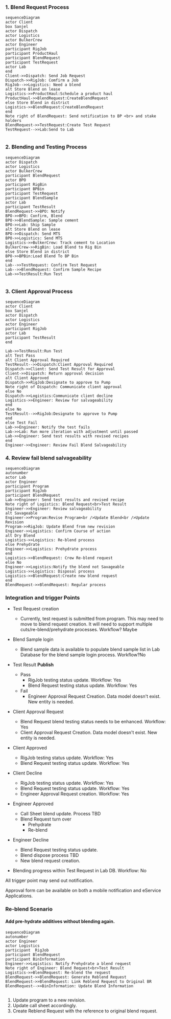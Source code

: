### 1. Blend Request Process

```mermaid
sequenceDiagram
actor Client
box Sanjel
actor Dispatch
actor Logistics
actor BulkerCrew
actor Engineer
participant RigJob
participant ProductHaul
participant BlendRequest
participant TestRequest
actor Lab
end
Client->>Dispatch: Send Job Request
Dispatch->>RigJob: Comfirm a Job
RigJob-->>Logistics: Need a blend
alt Store Blend on lease
Logistics->>ProductHaul:Schedule a product haul
ProductHaul->>BlendRequest:CreateBlendRequest
else Store Blend in district
Logistics->>BlendRequest:CreateBlendRequest
end
Note right of BlendRequest: Send notification to BP <br> and stake holders
BlendRequest->>TestRequest:Create Test Request
TestRequest-->>Lab:Send to Lab


```

### 2. Blending and Testing Process

```mermaid
sequenceDiagram
actor Dispatch
actor Logistics
actor BulkerCrew
participant BlendRequest
actor BPO
participant RigBin
participant BPBin
participant TestRequest
participant BlendSample
actor Lab
participant TestResult
BlendRequest->>BPO: Notify
BPO->>BPO: Confirm, Blend  
BPO->>BlendSample: Sample cement
BPO->>Lab: Ship Sample
alt Store Blend on lease
BPO->>Dispatch: Send MTS
BPO->>Logistics: Send MTS
Logistics->>BulkerCrew: Track cement to Location
BulkerCrew->>RigBin: Load Blend to Rig Bin
else Store Blend in district
BPO->>BPBin:Load Blend To BP Bin
end
Lab-->>TestRequest: Confirm Test Request
Lab-->>BlendRequest: Confirm Sample Recipe
Lab->>TestResult:Run Test


```

### 3. Client Approval Process

```mermaid
sequenceDiagram
actor Client
box Sanjel
actor Dispatch
actor Logistics
actor Engineer
participant RigJob
actor Lab
participant TestResult
end

Lab->>TestResult:Run Test
alt Test Pass
alt Client Approval Required
TestResult-->>Dispatch:Client Approval Required
Dispatch->>Client: Send Test Result for Approval
Client->>Dispatch: Return approval decision
alt Client Approved
Dispatch->>RigJob:Designate to approve to Pump
Note right of Dispatch: Communicate client approval
else No
Dispatch->>Logistics:Communicate client decline
Logistics->>Engineer: Review for salvageability
end
else No
TestResult-->>RigJob:Designate to approve to Pump
end
else Test Fail
Lab->>Engineer: Notify the test fails
Lab->>Lab: Run more iteration with adjustment until passed
Lab->>Engineer: Send test results with revised recipes
end
Engineer->>Engineer: Review Fail Blend Salvageability
```



### 4. Review fail blend salvageability

```mermaid
sequenceDiagram
autonumber
actor Lab
actor Engineer
participant Program
participant RigJob
participant BlendRequest
Lab->>Engineer: Send test results and revised recipe
Note right of Logistics: Blend Request<br>Test Result
Engineer->>Engineer: Review salvageability
alt Savageable
Engineer->>Program:Revise Program<br />Update Blend<br />Update Revision
Program->>RigJob: Update Blend from new revision
Engineer->>Logistics: Confirm Course of action
alt Dry Blend
Logistics->>Logistics: Re-blend process
else Prehydrate
Engineer->>Logistics: Prehydrate process
end
Logistics->>BlendRequest: Crew Re-blend request
else No
Engineer->>Logistics:Notify the blend not Savageable
Logistics->>Logistics: Disposal process
Logistics->>BlendRequest:Create new blend request
end
BlendRequest->>BlendRequest: Regular process

```

### Integration and trigger Points

- Test Request creation 
  - Currently, test request is submitted from program. This may need to move to blend request creation. It will need to support multiple cuts/re-blend/prehydrate processes. Workflow? Maybe
- Blend Sample login
  - Blend sample data is available to populate blend sample list in Lab Database for the blend sample login process. Workflow?No
- Test Result **Publish**
  - Pass
    - RigJob testing status update. Workflow: Yes
    - Blend Request testing status update. Workflow: Yes
  - Fail
    - Engineer Approval Request Creation. Data model doesn't exist. New entity is needed.
- Client Approval Request
  - Blend Request blend testing status needs to be enhanced. Workflow: Yes
  - Client Approval Request Creation. Data model doesn't exist. New entity is needed.
- Client Approved
  - RigJob testing status update. Workflow: Yes
  - Blend Request testing status update. Workflow: Yes
- Client Decline
  - RigJob testing status update. Workflow: Yes
  - Blend Request testing status update. Workflow: Yes
  - Engineer Approval Request creation. Workflow: Yes

- Engineer Approved
  - Call Sheet blend update. Process TBD
  - Blend Request turn over
    - Prehydrate
    - Re-blend
- Engineer Decline
  - Blend Request testing status update. 
  - Blend dispose process TBD
  - New blend request creation.

- Blending progress within Test Request in Lab DB. Workflow: No



All trigger point may send out notification.

Approval form can be available on both a mobile notification and eService Applications.



### Re-blend Scenario

#### Add pre-hydrate additives without blending again.

```mermaid
sequenceDiagram
autonumber
actor Engineer
actor Logistics
participant  RigJob 
participant BlendRequest
participant BinInformation
Engineer->>Logistics: Notify Prehydrate a blend request
Note right of Engineer: Blend Request<br>Test Result
Logistics->>BlendRequest: Re-blend the request
BlendRequest->>BlendRequest: Generate Reblend Request
BlendRequest->>BlendRequest: Link Reblend Request to Original BR
BlendRequest-->>BinInformation: Update Blend Information


```





1. Update program to a new revision. 
2. Update call sheet accordingly.
3. Create Reblend Request with the reference to original blend request. 